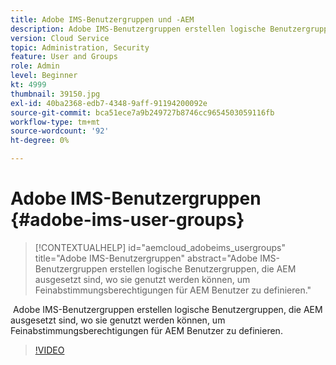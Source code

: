 ```yaml
---
title: Adobe IMS-Benutzergruppen und -AEM
description: Adobe IMS-Benutzergruppen erstellen logische Benutzergruppen, die AEM ausgesetzt sind, wo sie genutzt werden können, um Feinabstimmungsberechtigungen für AEM Benutzer zu definieren.
version: Cloud Service
topic: Administration, Security
feature: User and Groups
role: Admin
level: Beginner
kt: 4999
thumbnail: 39150.jpg
exl-id: 40ba2368-edb7-4348-9aff-91194200092e
source-git-commit: bca51ece7a9b249727b8746cc9654503059116fb
workflow-type: tm+mt
source-wordcount: '92'
ht-degree: 0%

---
```


# Adobe IMS-Benutzergruppen {#adobe-ims-user-groups}

>[!CONTEXTUALHELP]
>id="aemcloud_adobeims_usergroups"
>title="Adobe IMS-Benutzergruppen"
>abstract="Adobe IMS-Benutzergruppen erstellen logische Benutzergruppen, die AEM ausgesetzt sind, wo sie genutzt werden können, um Feinabstimmungsberechtigungen für AEM Benutzer zu definieren."

 Adobe IMS-Benutzergruppen erstellen logische Benutzergruppen, die AEM ausgesetzt sind, wo sie genutzt werden können, um Feinabstimmungsberechtigungen für AEM Benutzer zu definieren.

>[!VIDEO](https://video.tv.adobe.com/v/39150/?quality=12&learn=on)
